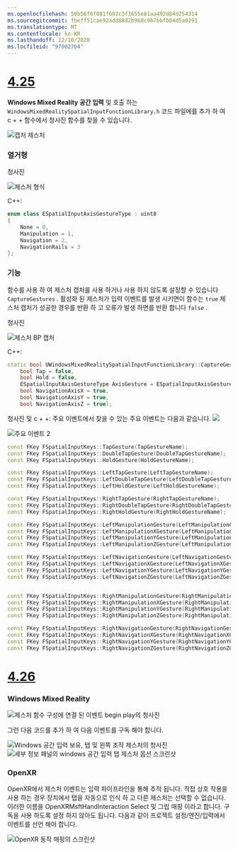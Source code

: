 ```yaml
---
ms.openlocfilehash: 50b56f6f081f682c3f3655e81aa492d84d254314
ms.sourcegitcommit: fbeff51cae92add88d2b960c9b7bbfb04d5a0291
ms.translationtype: MT
ms.contentlocale: ko-KR
ms.lasthandoff: 12/10/2020
ms.locfileid: "97002704"
---
```

# <a name="425"></a>[4.25](#tab/425)

**Windows Mixed Reality 공간 입력** 및 호출 하는 `WindowsMixedRealitySpatialInputFunctionLibrary.h` 코드 파일에를 추가 하 여 c + + 함수에서 청사진 함수를 찾을 수 있습니다.

![캡처 제스처](../images/unreal/capture-gestures.png)

### <a name="enum"></a>열거형
<!-- Deprecated
The `ESPatialInputAxisGestureType` enum describes spatial axis gestures and are [fully documented](../../out-of-scope/deprecated/holograms-211.md).
-->
청사진

![제스처 형식](../images/unreal/gesture-type.png)

C++:
```cpp
enum class ESpatialInputAxisGestureType : uint8
{
    None = 0,
    Manipulation = 1,
    Navigation = 2,
    NavigationRails = 3
};
```

### <a name="function"></a>기능
함수를 사용 하 여 제스처 캡처를 사용 하거나 사용 하지 않도록 설정할 수 있습니다 `CaptureGestures` . 활성화 된 제스처가 입력 이벤트를 발생 시키면이 함수는 `true` 제스처 캡처가 성공한 경우를 반환 하 고 오류가 발생 하면를 반환 합니다 `false` .

청사진

![제스처 BP 캡처](../images/unreal/capture-gestures-bp.png)

C++:
```cpp
static bool UWindowsMixedRealitySpatialInputFunctionLibrary::CaptureGestures(
    bool Tap = false,
    bool Hold = false,
    ESpatialInputAxisGestureType AxisGesture = ESpatialInputAxisGestureType::None,
    bool NavigationAxisX = true,
    bool NavigationAxisY = true,
    bool NavigationAxisZ = true);
```

청사진 및 c + +: 주요 이벤트에서 찾을 수 있는 주요 이벤트는 다음과 같습니다. ![](../images/unreal/key-events.png)

![주요 이벤트 2](../images/unreal/key-events2.png)
```cpp
const FKey FSpatialInputKeys::TapGesture(TapGestureName);
const FKey FSpatialInputKeys::DoubleTapGesture(DoubleTapGestureName);
const FKey FSpatialInputKeys::HoldGesture(HoldGestureName);

const FKey FSpatialInputKeys::LeftTapGesture(LeftTapGestureName);
const FKey FSpatialInputKeys::LeftDoubleTapGesture(LeftDoubleTapGestureName);
const FKey FSpatialInputKeys::LeftHoldGesture(LeftHoldGestureName);

const FKey FSpatialInputKeys::RightTapGesture(RightTapGestureName);
const FKey FSpatialInputKeys::RightDoubleTapGesture(RightDoubleTapGestureName);
const FKey FSpatialInputKeys::RightHoldGesture(RightHoldGestureName);

const FKey FSpatialInputKeys::LeftManipulationGesture(LeftManipulationGestureName);
const FKey FSpatialInputKeys::LeftManipulationXGesture(LeftManipulationXGestureName);
const FKey FSpatialInputKeys::LeftManipulationYGesture(LeftManipulationYGestureName);
const FKey FSpatialInputKeys::LeftManipulationZGesture(LeftManipulationZGestureName);

const FKey FSpatialInputKeys::LeftNavigationGesture(LeftNavigationGestureName);
const FKey FSpatialInputKeys::LeftNavigationXGesture(LeftNavigationXGestureName);
const FKey FSpatialInputKeys::LeftNavigationYGesture(LeftNavigationYGestureName);
const FKey FSpatialInputKeys::LeftNavigationZGesture(LeftNavigationZGestureName);


const FKey FSpatialInputKeys::RightManipulationGesture(RightManipulationGestureName);
const FKey FSpatialInputKeys::RightManipulationXGesture(RightManipulationXGestureName);
const FKey FSpatialInputKeys::RightManipulationYGesture(RightManipulationYGestureName);
const FKey FSpatialInputKeys::RightManipulationZGesture(RightManipulationZGestureName);

const FKey FSpatialInputKeys::RightNavigationGesture(RightNavigationGestureName);
const FKey FSpatialInputKeys::RightNavigationXGesture(RightNavigationXGestureName);
const FKey FSpatialInputKeys::RightNavigationYGesture(RightNavigationYGestureName);
const FKey FSpatialInputKeys::RightNavigationZGesture(RightNavigationZGestureName);
```

# <a name="426"></a>[4.26](#tab/426)

### <a name="windows-mixed-reality"></a>Windows Mixed Reality

![제스처 함수 구성에 연결 된 이벤트 begin play의 청사진](../images/unreal-hand-tracking-img-09.png)

그런 다음 코드를 추가 하 여 다음 이벤트를 구독 해야 합니다.

![Windows 공간 입력 보유, 탭 및 왼쪽 조작 제스처의 청사진 ](../images/unreal/key-events.png)
 ![ 세부 정보 패널의 windows 공간 입력 탭 제스처 옵션 스크린샷](../images/unreal/key-events2.png)

### <a name="openxr"></a>OpenXR

OpenXR에서 제스처 이벤트는 입력 파이프라인을 통해 추적 됩니다. 직접 상호 작용을 사용 하는 경우 장치에서 탭을 자동으로 인식 하 고 다른 제스처는 선택할 수 없습니다. 이러한 이름을 OpenXRMsftHandInteraction Select 및 그립 매핑 이라고 합니다. 구독을 사용 하도록 설정 하지 않아도 됩니다. 다음과 같이 프로젝트 설정/엔진/입력에서 이벤트를 선언 해야 합니다.

![OpenXR 동작 매핑의 스크린샷](../images/unreal-hand-tracking-img-12.png)

